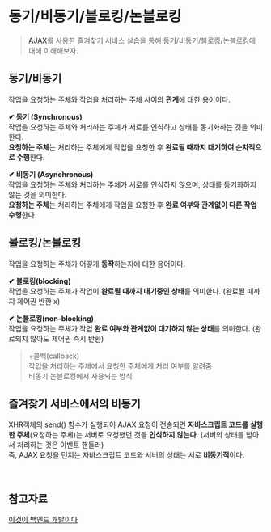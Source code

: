 # **동기/비동기/블로킹/논블로킹**
> [AJAX](https://github.com/dbalsk/TIL/blob/main/JAVASCRIPT/AJAX.md)를 사용한 즐겨찾기 서비스 실습을 통해 동기/비동기/블로킹/논블로킹에 대해 이해해보자. 
  
## 동기/비동기
작업을 요청하는 주체와 작업을 처리하는 주체 사이의 **관계**에 대한 용어이다.
    
**✔ 동기 (Synchronous)**   
작업을 요청하는 주체와 처리하는 주체가 서로를 인식하고 상태를 동기화하는 것을 의미한다.      
**요청하는 주체**는 처리하는 주체에게 작업을 요청한 후 **완료될 때까지 대기하여 순차적으로 수행**한다.

**✔ 비동기 (Asynchronous)**   
작업을 요청하는 주체와 처리하는 주체가 서로를 인식하지 않으며, 상태를 동기화하지 않는 것을 의미한다.     
**요청하는 주체**는 처리하는 주체에게 작업을 요청한 후 **완료 여부와 관계없이 다른 작업 수행**한다.   
## 블로킹/논블로킹
작업을 요청하는 주체가 어떻게 **동작**하는지에 대한 용어이다.

**✔ 블로킹(blocking)**   
작업을 요청하는 주체가 작업이 **완료될 때까지 대기중인 상태**를 의미한다. (완료될 때까지 제어권 반환 x)

**✔ 논블로킹(non-blocking)**   
작업을 요청하는 주체가 작업 **완료 여부와 관계없이 대기하지 않는 상태**를 의미한다. (완료되지 않아도 제어권 즉시 반환)

>+콜백(callback)   
작업을 처리하는 주체에서 요청한 주체에게 처리 여부를 알려줌   
비동기 논블로킹에서 사용되는 방식

## 즐겨찾기 서비스에서의 비동기
XHR객체의 send() 함수가 실행되어 AJAX 요청이 전송되면 **자바스크립트 코드를 실행한 주체**(요청하는 주체)는 서버로 요청했던 것을 **인식하지 않는다**. 
(서버의 상태를 받아서 처리하는 것은 이벤트 핸들러)    
즉, AJAX 요청을 던지는 자바스크립트 코드와 서버의 상태는 서로 **비동기적**이다. 

</br>

## 참고자료
[이것이 백엔드 개발이다](https://product.kyobobook.co.kr/detail/S000211834105)      
